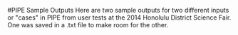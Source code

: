 #PIPE Sample Outputs
Here are two sample outputs for two different inputs or "cases" in PIPE from user tests at the 2014 Honolulu District Science Fair. One was saved in a .txt file to make room for the other.
